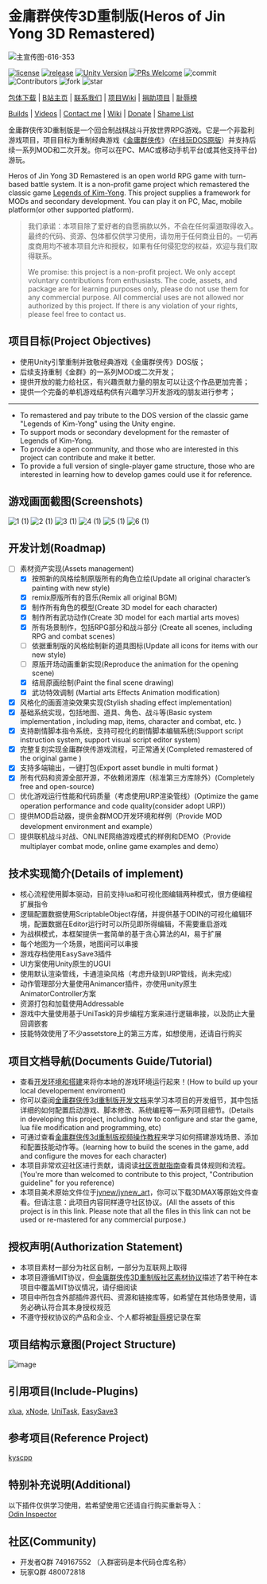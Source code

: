 # 金庸群侠传3D重制版(Heros of Jin Yong 3D Remastered)

![主宣传图-616-353](https://user-images.githubusercontent.com/7448857/145429032-4cb357f9-077d-4450-acb2-bea62e9910d6.jpg)


[![license](https://img.shields.io/badge/license-%E9%87%91%E7%BE%A43D%E9%87%8D%E5%88%B6%E7%89%88%E7%A4%BE%E5%8C%BA%E5%8D%8F%E8%AE%AE-blue)](https://github.com/jynew/jynew/blob/main/LICENSE)
[![release](https://img.shields.io/badge/release-v0.1%20inner-brightgreen)](https://github.com/jynew/jynew/releases)
[![Unity Version](https://img.shields.io/badge/unity-2020.3.23.f1c1-blue)](https://unity.cn/releases/lts/2020) 
[![PRs Welcome](https://img.shields.io/badge/PRs-welcome-blue.svg)](https://github.com/jynew/jynew/pulls) 
![commit](https://img.shields.io/github/last-commit/jynew/jynew)<br>
![Contributors](https://img.shields.io/github/contributors-anon/jynew/jynew) 
![fork](https://img.shields.io/github/forks/jynew/jynew?style=social)
![star](https://img.shields.io/github/stars/jynew/jynew?style=social)


[包体下载](https://github.com/jynew/jynew/wiki/%E6%B8%B8%E6%88%8F%E4%B8%8B%E8%BD%BD) | [B站主页](https://space.bilibili.com/1092529660) | [联系我们](mailto://jy_remastered@163.com) | [项目Wiki](https://github.com/jynew/jynew/wiki) | [捐助项目](https://github.com/jynew/jynew/wiki/%E6%8D%90%E5%8A%A9%E9%A1%B9%E7%9B%AE) | [耻辱榜](https://github.com/jynew/jynew/wiki/%E8%80%BB%E8%BE%B1%E6%A6%9C)

[Builds](https://github.com/jynew/jynew/wiki/%E6%B8%B8%E6%88%8F%E4%B8%8B%E8%BD%BD) | [Videos](https://space.bilibili.com/1092529660) | [Contact me](mailto://jy_remastered@163.com) | [Wiki](https://github.com/jynew/jynew/wiki) | [Donate](https://github.com/jynew/jynew/wiki/%E6%8D%90%E5%8A%A9%E9%A1%B9%E7%9B%AE) | [Shame List](https://github.com/jynew/jynew/wiki/%E8%80%BB%E8%BE%B1%E6%A6%9C)

金庸群侠传3D重制版是一个回合制战棋战斗开放世界RPG游戏。它是一个非盈利游戏项目，项目目标为重制经典游戏《[金庸群侠传](https://zh.wikipedia.org/wiki/%E9%87%91%E5%BA%B8%E7%BE%A4%E4%BF%A0%E5%82%B3)》（[在线玩DOS原版](https://dos.zczc.cz/games/%E9%87%91%E5%BA%B8%E7%BE%A4%E4%BE%A0%E4%BC%A0/)）并支持后续一系列MOD和二次开发。你可以在PC、MAC或移动手机平台(或其他支持平台)游玩。

Heros of Jin Yong 3D Remastered is an open world RPG game with turn-based battle system. It is a non-profit game project which remastered the classic game [Legends of Kim-Yong](https://zh.wikipedia.org/wiki/%E9%87%91%E5%BA%B8%E7%BE%A4%E4%BF%A0%E5%82%B3). This project supplies a framework for MODs and secondary development. You can play it on PC, Mac, mobile platform(or other supported platform).

> 我们承诺：本项目除了爱好者的自愿捐款以外，不会在任何渠道取得收入。最终的代码、资源、包体都仅供学习使用，请勿用于任何商业目的。一切再度商用均不被本项目允许和授权，如果有任何侵犯您的权益，欢迎与我们取得联系。
> 
> We promise: this project is a non-profit project. We only accept voluntary contributions from enthusiasts. The code, assets, and package are for learning purposes only, please do not use them for any commercial purpose. All commercial uses are not allowed nor authorized by this project. If there is any violation of your rights, please feel free to contact us.

## 项目目标(Project Objectives)

* 使用Unity引擎重制并致敬经典游戏《金庸群侠传》DOS版；
* 后续支持重制《金群》的一系列MOD或二次开发；
* 提供开放的能力给社区，有兴趣贡献力量的朋友可以让这个作品更加完善；
* 提供一个完备的单机游戏结构供有兴趣学习开发游戏的朋友进行参考；

------

* To remastered and pay tribute to the DOS version of the classic game "Legends of Kim-Yong" using the Unity engine.
* To support mods or secondary development for the remaster of Legends of Kim-Yong.
* To provide a open community, and those who are interested in this project can contribute and make it better.
* To provide a full version of single-player game structure, those who are interested in learning how to develop games could use it for reference.


## 游戏画面截图(Screenshots)

![1 (1)](https://user-images.githubusercontent.com/7448857/144630410-bc1676eb-b548-41ea-ae54-90c72e9d066d.png)
![2 (1)](https://user-images.githubusercontent.com/7448857/144630415-c2c3b37e-6008-49d9-a690-fc25d995f21c.png)
![3 (1)](https://user-images.githubusercontent.com/7448857/144630418-38aa752d-332a-4e2e-a297-959b921c9316.png)
![4 (1)](https://user-images.githubusercontent.com/7448857/144630403-e35a6772-2442-465c-8a23-c1f5ae0037bc.png)
![5 (1)](https://user-images.githubusercontent.com/7448857/144630913-bb59a38f-4cb2-4312-b5e4-6051d38c3a84.png)
![6 (1)](https://user-images.githubusercontent.com/7448857/144630919-b21370e1-0783-417e-99c3-763e9563d06a.png)

## 开发计划(Roadmap)

- [ ] 素材资产实现(Assets management)
  - [x] 按照新的风格绘制原版所有的角色立绘(Update all original character’s painting with new style)
  - [x] remix原版所有的音乐(Remix all original BGM)
  - [x] 制作所有角色的模型(Create 3D model for each character)
  - [x] 制作所有武功动作(Create 3D model for each martial arts moves)   
  - [x] 所有场景制作，包括RPG部分和战斗部分 (Create all scenes, including RPG and combat scenes)
  - [ ] 依据重制版的风格绘制新的道具图标(Update all icons for items with our new style)
  - [ ] 原版开场动画重新实现(Reproduce the animation for the opening scene)
  - [x] 结局原画绘制(Paint the final scene drawing)
  - [x] 武功特效调制 (Martial arts Effects Animation modification)
- [x] 风格化的画面渲染效果实现(Stylish shading effect implementation)
- [x] 基础系统实现，包括地图、道具、角色、战斗等(Basic system implementation , including map, items, character and combat, etc. )
- [x] 支持剧情脚本指令系统，支持可视化的剧情脚本编辑系统(Support script instruction system, support visual script editor system)
- [x] 完整复刻实现金庸群侠传游戏流程，可正常通关(Completed remastered of the original game )
- [x] 支持多端输出，一键打包(Export asset bundle in multi format )
- [x] 所有代码和资源全部开源，不依赖闭源库（标准第三方库除外）(Completely free and open-source)
- [ ] 优化游戏运行性能和代码质量（考虑使用URP渲染管线）(Optimize the game operation performance and code quality(consider adopt URP)）
- [ ] 提供MOD启动器，提供金群MOD开发环境和样例（Provide MOD development environment and example）
- [ ] 提供联机战斗对战、ONLINE网络游戏模式的样例和DEMO（Provide multiplayer combat mode,  online game examples and demo）

## 技术实现简介(Details of implement)

* 核心流程使用脚本驱动，目前支持lua和可视化图编辑两种模式，很方便编程扩展指令
* 逻辑配置数据使用ScriptableObject存储，并提供基于ODIN的可视化编辑环境，配置数据在Editor运行时可以所见即所得编辑，不需要重启游戏
* 为战棋模式，本框架提供一套简单的基于贪心算法的AI，易于扩展
* 每个地图为一个场景，地图间可以串接
* 游戏存档使用EasySave3插件
* UI方案使用Unity原生的UGUI
* 使用默认渲染管线，卡通渲染风格（考虑升级到URP管线，尚未完成）
* 动作管理部分大量使用Animancer插件，亦使用unity原生AnimatorController方案
* 资源打包和加载使用Addressable
* 游戏中大量使用基于UniTask的异步编程方案来进行逻辑串接，以及防止大量回调嵌套
* 技能特效使用了不少assetstore上的第三方库，如想使用，还请自行购买


## 项目文档导航(Documents Guide/Tutorial)

* 查看[开发环境和搭建](https://github.com/jynew/jynew/wiki/1.1%E5%87%86%E5%A4%87%E5%BC%80%E5%A7%8B)来将你本地的游戏环境运行起来！(How to build up your local developement enviroment)
* 你可以查阅[金庸群侠传3d重制版开发文档](https://github.com/jynew/jynew/wiki)来学习本项目的开发细节，其中包括详细的如何配置启动游戏、脚本修改、系统编程等一系列项目细节。(Details in developing this project, including how to configure and star the game, lua file modification and programming, etc)
* 可通过查看[金庸群侠传3d重制版视频操作教程](https://github.com/jynew/jynew/wiki/%E9%87%91%E5%BA%B8%E7%BE%A4%E4%BE%A0%E4%BC%A03d%E9%87%8D%E5%88%B6%E7%89%88%E8%A7%86%E9%A2%91%E6%93%8D%E4%BD%9C%E6%95%99%E7%A8%8B)来学习如何搭建游戏场景、添加和配置技能动作等。(learning how to build the scenes in the game, add and configure the moves for each character)
* 本项目非常欢迎社区进行贡献，请阅读[社区贡献指南](https://github.com/jynew/jynew/blob/main/CONTRIBUTING.md)查看具体规则和流程。(You're more than welcomed to contribute to this project, "Contribution guideline" for you reference)
* 本项目美术原始文件位于[jynew/jynew_art](https://github.com/jynew/jynew_art)，你可以下载3DMAX等原始文件查看。但请注意：此项目内容同样遵守社区协议。(All the assets of this project is in this link. Please note that all the files in this link can not be used or re-mastered for any commercial purpose.)

## 授权声明(Authorization Statement)

* 本项目素材一部分为社区自制，一部分为互联网上取得
* 本项目遵循MIT协议，但[金庸群侠传3D重制版社区素材协议](https://github.com/jynew/jynew/tree/main/COMMUNITY_LICENSE_FOR_JYX2)描述了若干种在本项目中覆盖MIT协议情况，请仔细阅读
* 项目中所包含外部插件源代码、资源和链接库等，如希望在其他场景使用，请务必确认符合其本身授权规范
* 不遵守授权协议的产品和企业、个人都将被[耻辱榜](https://github.com/jynew/jynew/wiki/%E8%80%BB%E8%BE%B1%E6%A6%9C)记录在案

## 项目结构示意图(Project Structure)

![image](https://user-images.githubusercontent.com/7448857/118384406-5b3bc680-b638-11eb-9186-8888b90bcc35.png)


## 引用项目(Include-Plugins)

[xlua](https://github.com/Tencent/xLua), [xNode](https://github.com/Siccity/xNode), [UniTask](https://github.com/Cysharp/UniTask), [EasySave3](https://docs.moodkie.com/product/easy-save-3/)

## 参考项目(Reference Project)

[kyscpp](https://github.com/scarsty/kys-cpp)

## 特别补充说明(Additional)

以下插件仅供学习使用，若希望使用它还请自行购买重新导入：<br>
[Odin Inspector](https://assetstore.unity.com/packages/tools/utilities/odin-inspector-and-serializer-89041)

## 社区(Community)

* 开发者Q群 749167552 （入群密码是本代码仓库名称）
* 玩家Q群 480072818

